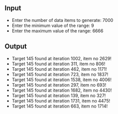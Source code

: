 ## Input

- Enter the number of data items to generate: 7000
- Enter the minimum value of the range: 9
- Enter the maximum value of the range: 6666

## Output

- Target 145 found at iteration 1002, item no 2629!
- Target 145 found at iteration 311, item no 806!
- Target 145 found at iteration 462, item no 1171!
- Target 145 found at iteration 723, item no 1837!
- Target 145 found at iteration 1538, item no 4006!
- Target 145 found at iteration 297, item no 693!
- Target 145 found at iteration 1682, item no 4430!
- Target 145 found at iteration 139, item no 327!
- Target 145 found at iteration 1731, item no 4475!
- Target 145 found at iteration 663, item no 1714!